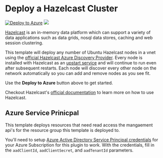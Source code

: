 # Deploy a Hazelcast Cluster

[![Deploy to Azure](http://azuredeploy.net/deploybutton.png)](https://portal.azure.com/#create/Microsoft.Template/uri/https%3A%2F%2Fraw.githubusercontent.com%2Fsrinusanchula%2Fazure-quickstart-templates%2Fmaster%2Fhazelcast-vm-cluster%2Fazuredeploy.json)
<a href="http://armviz.io/#/?load=https%3A%2F%2Fraw.githubusercontent.com%2FAzure%2Fazure-quickstart-templates%2Fmaster%2Fhazelcast-vm-cluster%2Fazuredeploy.json" target="_blank">
    <img src="http://armviz.io/visualizebutton.png"/>
</a>

[Hazelcast](https://hazelcast.com) is an in-memory data platform which can support a variety of data applications such as data grids, nosql data stores, caching and web session clustering.

This template will deploy any number of Ubuntu Hazelcast nodes in a vnet using the [official Hazelcast Azure Discovery Provider](https://github.com/hazelcast/hazelcast-azure). Every node is installed with Hazelcast as an [upstart service](http://upstart.ubuntu.com/) and will continue to run even after subsequent restarts. Each node will discover every other node on the network automatically so you can add and remove nodes as you see fit.

Use the **Deploy to Azure** button above to get started.

Checkout Hazelcast's [official documentation](http://hazelcast.org/documentation/) to learn more on how to use Hazelcast.

## Azure Service Prinicpal

This template deploys resources that need read access the mangaement api's for the resource group this template is deployed to.

You'll need to setup [Azure Active Directory Service Principal credentials](https://azure.microsoft.com/en-us/documentation/articles/resource-group-create-service-principal-portal/) for your Azure Subscription for this plugin to work. With the credentials, fill in the `aadClientId`, `aadClientSecret`, and `aadTenantId` parameters.
